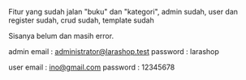 Fitur yang sudah jalan "buku" dan "kategori", admin sudah, user dan register sudah, crud sudah, template sudah

Sisanya belum dan masih error.


admin 
	email : administrator@larashop.test
	password : larashop
	
user
	email : ino@gmail.com
	password : 12345678